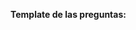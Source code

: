 **Template de las preguntas:**

<template>
<div id="pregunta">
            <img src="./resources/answers/boy.png" alt="" srcset="">
            <span></span>
        </div>

        <div id="respuesta">
            <input type="radio" name="input" id="respuesta1" value="">
            <label for="respuesta1" id="input">
                <span></span>
            </label>

            <input type="radio" name="input" id="respuesta2" value="">
            <label for="respuesta2" id="input">
                <span></span>
            </label>

            <input type="radio" name="input" id="respuesta3" value="">
            <label for="respuesta3" id="input">
                <span></span>
            </label>
        </div>
</template>